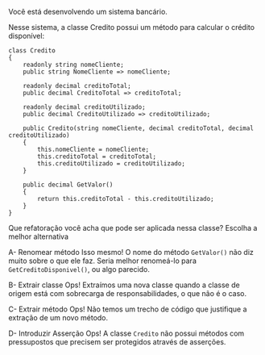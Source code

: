 ﻿Você está desenvolvendo um sistema bancário.

Nesse sistema, a classe Credito possui um método para calcular o crédito disponível:

```
class Credito
{
    readonly string nomeCliente;
    public string NomeCliente => nomeCliente;

    readonly decimal creditoTotal;
    public decimal CreditoTotal => creditoTotal;

    readonly decimal creditoUtilizado;
    public decimal CreditoUtilizado => creditoUtilizado;

    public Credito(string nomeCliente, decimal creditoTotal, decimal creditoUtilizado)
    {
        this.nomeCliente = nomeCliente;
        this.creditoTotal = creditoTotal;
        this.creditoUtilizado = creditoUtilizado;
    }

    public decimal GetValor()
    {
        return this.creditoTotal - this.creditoUtilizado;
    }
}
```

Que refatoração você acha que pode ser aplicada nessa classe? Escolha a melhor alternativa

A- Renomear método
Isso mesmo! O nome do método `GetValor()`  não diz muito sobre o que ele faz.
Seria melhor renomeá-lo para `GetCreditoDisponivel()`, ou algo parecido.

B- Extrair classe
Ops! Extraímos uma nova classe quando a classe de origem está com sobrecarga de responsabilidades,
o que não é o caso.

C- Extrair método
Ops! Não temos um trecho de código que justifique a extração de um novo método.

D- Introduzir Asserção
Ops! A classe `Credito` não possui métodos com pressupostos que precisem ser 
protegidos através de asserções.
